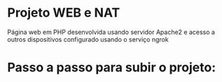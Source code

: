 # Projeto WEB e NAT

Página web em PHP desenvolvida usando servidor Apache2 e acesso a outros dispositivos configurado usando o serviço ngrok

# Passo a passo para subir o projeto:
